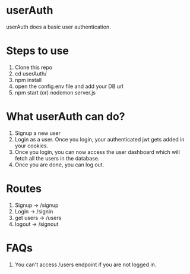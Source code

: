 # userAuth
userAuth does a basic user authentication.

# Steps to use
1. Clone this repo
2. cd userAuth/
3. npm install
4. open the config.env file and add your DB url
5. npm start (or) nodemon server.js

# What userAuth can do?
1. Signup a new user
2. Login as a user. Once you login, your authenticated jwt gets added in your cookies.
3. Once you login, you can now access the user dashboard which will fetch all the users in the database.
4. Once you are done, you can log out.

# Routes
1. Signup -> /signup
2. Login -> /signin
3. get users -> /users
4. logout -> /signout

# FAQs
1. You can't access /users endpoint if you are not logged in.
